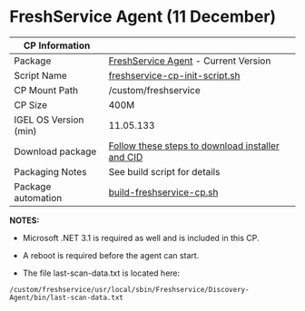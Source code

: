 # FreshService Agent (11 December)

|  CP Information |            |
|--------------------|------------|
| Package | [FreshService Agent](https://support.freshservice.com/support/solutions/articles/200393) - Current Version |
| Script Name | [freshservice-cp-init-script.sh](build/freshservice-cp-init-script.sh) |
| CP Mount Path | /custom/freshservice |
| CP Size | 400M |
| IGEL OS Version (min) | 11.05.133 |
| Download package | [Follow these steps to download installer and CID](https://www.crowdstrike.com/blog/tech-center/install-freshservice-sensor-for-linux/) |
| Packaging Notes | See build script for details |
| Package automation | [build-freshservice-cp.sh](build/build-freshservice-cp.sh) |

**NOTES:**

- Microsoft .NET 3.1 is required as well and is included in this CP.

- A reboot is required before the agent can start.

- The file last-scan-data.txt is located here:

```
/custom/freshservice/usr/local/sbin/Freshservice/Discovery-Agent/bin/last-scan-data.txt
   ```
